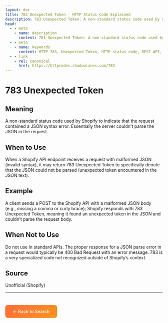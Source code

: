 ```yaml
---
layout: doc
title: 783 Unexpected Token - HTTP Status Code Explained
description: 783 Unexpected Token: A non-standard status code used by Shopify to indicate that the request contained a JSON syntax error. Essentially the server couldn't parse...
head:
  - - meta
    - name: description
      content: 783 Unexpected Token: A non-standard status code used by Shopify to indicate that the request contained a JSON syntax error. Essentially the server couldn't parse...
  - - meta
    - name: keywords
      content: HTTP 783, Unexpected Token, HTTP status code, REST API, web development
  - - link
    - rel: canonical
      href: https://httpcodes.shadowlanes.com/783
---
```


<script setup>
const structuredData = {
  "@context": "https://schema.org",
  "@type": "TechArticle",
  "headline": "783 Unexpected Token - HTTP Status Code",
  "description": "A non-standard status code used by Shopify to indicate that the request contained a JSON syntax error. Essentially the server couldn't parse the JSON in the request.",
  "url": "https://httpcodes.shadowlanes.com/783",
  "keywords": "HTTP 783, Unexpected Token, HTTP status code",
  "articleBody": "A non-standard status code used by Shopify to indicate that the request contained a JSON syntax error. Essentially the server couldn't parse the JSON in the request. When a Shopify API endpoint receives a request with malformed JSON (invalid syntax), it may return 783 Unexpected Token to specifically denote that the JSON could not be parsed (unexpected token encountered in the JSON text).",
  "publisher": {
    "@type": "Organization",
    "name": "HTTP Codes Explainer"
  }
}
</script>

<script type="application/ld+json" v-html="JSON.stringify(structuredData)"></script>

# 783 Unexpected Token

## Meaning

A non-standard status code used by Shopify to indicate that the request contained a JSON syntax error. Essentially the server couldn't parse the JSON in the request.

## When to Use

When a Shopify API endpoint receives a request with malformed JSON (invalid syntax), it may return 783 Unexpected Token to specifically denote that the JSON could not be parsed (unexpected token encountered in the JSON text).

## Example

A client sends a POST to the Shopify API with a malformed JSON body (e.g., missing a comma or curly brace); Shopify responds with 783 Unexpected Token, meaning it found an unexpected token in the JSON and couldn’t parse the request body.

## When Not to Use

Do not use in standard APIs. The proper response for a JSON parse error in a request would typically be 400 Bad Request with an error message. 783 is a very specialized code not recognized outside of Shopify’s context.

## Source

Unofficial (Shopify)

---

<div style="margin-top: 40px;">
  <a href="/" style="display: inline-block; padding: 12px 24px; background: linear-gradient(135deg, #ff6b35, #f7931e); color: white; text-decoration: none; border-radius: 8px; font-weight: 500;">← Back to Search</a>
</div>
